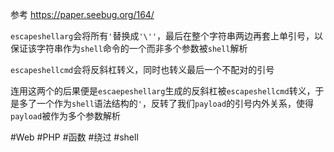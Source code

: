 参考 https://paper.seebug.org/164/

`escapeshellarg`会将所有`'`替换成`'\''`，最后在整个字符串两边再套上单引号，以保证该字符串作为`shell`命令的一个而非多个参数被`shell`解析

`escapeshellcmd`会将反斜杠转义，同时也转义最后一个不配对的引号

连用这两个的后果便是`escaepeshellarg`生成的反斜杠被`escapeshellcmd`转义，于是多了一个作为`shell`语法结构的`'`，反转了我们`payload`的引号内外关系，使得`payload`被作为多个参数解析

#Web #PHP #函数 #绕过 #shell 